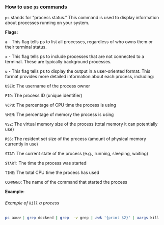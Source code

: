 ### How to use  `ps` commands

`ps` stands for "process status." This command is used to display information about processes running on your system.

**Flags:**

`a` - This flag tells ps to list all processes, regardless of who owns them or their terminal status.

`x` - This flag tells ps to include processes that are not connected to a terminal. These are typically background processes.

`u` - This flag tells ps to display the output in a user-oriented format. This format provides more detailed information about each process, including:

`USER`: The username of the process owner

`PID`: The process ID (unique identifier)

`%CPU`: The percentage of CPU time the process is using

`%MEM`: The percentage of memory the process is using

`VSZ`: The virtual memory size of the process (total memory it can potentially use)

`RSS`: The resident set size of the process (amount of physical memory currently in use)

`STAT`: The current state of the process (e.g., running, sleeping, waiting)

`START`: The time the process was started

`TIME`: The total CPU time the process has used

`COMMAND`: The name of the command that started the process

**Example:**

###### Example of `kill` a process

```bash
ps axuw | grep dockerd | grep  -v grep | awk '{print $2}' | xargs kill -9